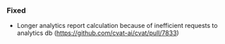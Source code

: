 ### Fixed

- Longer analytics report calculation because of inefficient requests to analytics db
  (<https://github.com/cvat-ai/cvat/pull/7833>)
